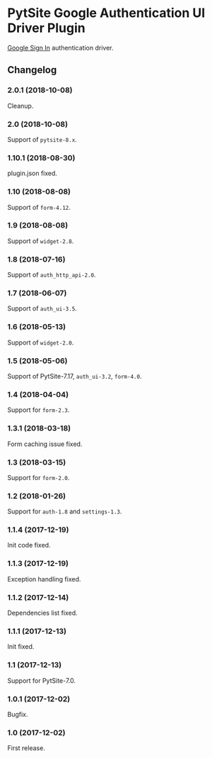 # PytSite Google Authentication UI Driver Plugin

[Google Sign In](https://developers.google.com/identity/sign-in/web/)
authentication driver.


## Changelog


### 2.0.1 (2018-10-08)

Cleanup.


### 2.0 (2018-10-08)

Support of `pytsite-8.x`.


### 1.10.1 (2018-08-30)

plugin.json fixed.


### 1.10 (2018-08-08)

Support of `form-4.12`.


### 1.9 (2018-08-08)

Support of `widget-2.8`.


### 1.8 (2018-07-16)

Support of `auth_http_api-2.0`.


### 1.7 (2018-06-07)

Support of `auth_ui-3.5`.


### 1.6 (2018-05-13)

Support of `widget-2.0`.


### 1.5 (2018-05-06)

Support of PytSite-7.17, `auth_ui-3.2`, `form-4.0`.


### 1.4 (2018-04-04)

Support for `form-2.3`.


### 1.3.1 (2018-03-18)

Form caching issue fixed.


### 1.3 (2018-03-15)

Support for `form-2.0`.


### 1.2 (2018-01-26)

Support for `auth-1.8` and `settings-1.3`.


### 1.1.4 (2017-12-19)

Init code fixed.


### 1.1.3 (2017-12-19)

Exception handling fixed.


### 1.1.2 (2017-12-14)

Dependencies list fixed.


### 1.1.1 (2017-12-13)

Init fixed.


### 1.1 (2017-12-13)

Support for PytSite-7.0.


### 1.0.1 (2017-12-02)

Bugfix.


### 1.0 (2017-12-02)

First release.
